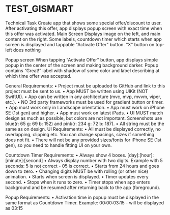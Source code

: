 # TEST_GISMART

Technical Task
Create app that shows some special offer/discount to user. After activating this offer, app displays
popup screen with exact time when this offer was activated.
Main Screen
Displays image on the left, and main content on the right. Some labels, countdown timer which
starts when app screen is displayed and tappable "Activate Offer" button. “X" button on top-left
does nothing

Popup screen
When tapping “Activate Offer” button, app displays simple popup in the center of the screen and
making background darker. Popup contains “Great!” label with shadow of some color and label
describing at which time offer was accepted.

General Requirements:
• Project must be uploaded to GitHub and link to this project must be sent to us.
• App MUST be written using UIKit (NOT SwiftUI).
• App can be written in any architecture (mvc, mvp, mvvm, viper, etc.).
• NO 3rd party frameworks must be used for gradient button or timer.
• App must work only in Landscape orientation.
• App must work on iPhone SE (1st gen) and higher.
• App must work on latest iPads.
• UI MUST match design as much as possible, but colors are not important. Screenshots use
blue(r: 65 g: 69 b: 152) and pink(r: 234 g: 72 b: 187).
• All string must be the same as on design.
UI Requirements:
• All must be displayed correctly, no overlapping, clipping etc. You can change spacings, sizes if
something does not fit.
• There will not be any provided sizes/fonts for iPhone SE (1st gen), so you need to handle fitting
UI on your own.

Countdown Timer Requirements:
• Always show 4 boxes. [day]:[hour]:[minute]:[second]
• Always display number with two digits. Example with 5 seconds: 5 is not correct - 05 is
correct.
• Starts from 24 hours and goes down to zero.
• Changing digits MUST be with rolling (or other nice) animation.
• Starts when screen is displayed.
• Timer updates every second.
• Stops when it runs to zero.
• Timer stops when app enters background and be resumed after returning back to the app
(foreground).

Popup Requirements:
• Activation time in popup must be displayed in the same format as Countdown Timer. Example:
00:00:03:15 - will be displayed as 03:15
